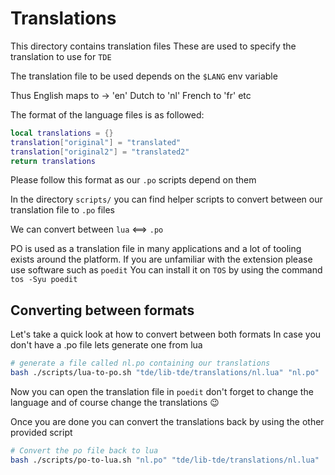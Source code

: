 # Translations

This directory contains translation files
These are used to specify the translation to use for `TDE`

The translation file to be used depends on the `$LANG` env variable

Thus English maps to -> 'en'
Dutch to 'nl'
French to 'fr'
etc

The format of the language files is as followed:

```lua
local translations = {}
translation["original"] = "translated"
translation["original2"] = "translated2"
return translations
```

Please follow this format as our `.po` scripts depend on them

In the directory `scripts/` you can find helper scripts to convert between our translation file to `.po` files

We can convert between `lua` <==> `.po`

PO is used as a translation file in many applications and a lot of tooling exists around the platform.
If you are unfamiliar with the extension please use software such as `poedit`
You can install it on `TOS` by using the command `tos -Syu poedit`

## Converting between formats

Let's take a quick look at how to convert between both formats
In case you don't have a .po file lets generate one from lua

```bash
# generate a file called nl.po containing our translations
bash ./scripts/lua-to-po.sh "tde/lib-tde/translations/nl.lua" "nl.po"
```

Now you can open the translation file in `poedit` don't forget to change the language and of course change the translations 😉

Once you are done you can convert the translations back by using the other provided script

```bash
# Convert the po file back to lua
bash ./scripts/po-to-lua.sh "nl.po" "tde/lib-tde/translations/nl.lua"
```
